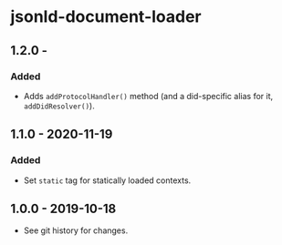 # jsonld-document-loader

## 1.2.0 -

### Added
- Adds `addProtocolHandler()` method (and a did-specific alias for it, 
  `addDidResolver()`).

## 1.1.0 - 2020-11-19

### Added
- Set `static` tag for statically loaded contexts.

## 1.0.0 - 2019-10-18

- See git history for changes.
